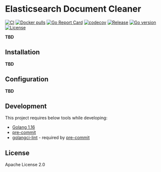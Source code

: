# Elasticsearch Document Cleaner
[![CI](https://github.com/bilalcaliskan/elasticsearch-document-cleaner/workflows/CI/badge.svg?event=push)](https://github.com/bilalcaliskan/elasticsearch-document-cleaner/actions?query=workflow%3ACI)
[![Docker pulls](https://img.shields.io/docker/pulls/bilalcaliskan/elasticsearch-document-cleaner)](https://hub.docker.com/r/bilalcaliskan/elasticsearch-document-cleaner/)
[![Go Report Card](https://goreportcard.com/badge/github.com/bilalcaliskan/elasticsearch-document-cleaner)](https://goreportcard.com/report/github.com/bilalcaliskan/elasticsearch-document-cleaner)
[![codecov](https://codecov.io/gh/bilalcaliskan/elasticsearch-document-cleaner/branch/master/graph/badge.svg)](https://codecov.io/gh/bilalcaliskan/elasticsearch-document-cleaner)
[![Release](https://img.shields.io/github/release/bilalcaliskan/elasticsearch-document-cleaner.svg)](https://github.com/bilalcaliskan/elasticsearch-document-cleaner/releases/latest)
[![Go version](https://img.shields.io/github/go-mod/go-version/bilalcaliskan/elasticsearch-document-cleaner)](https://github.com/bilalcaliskan/elasticsearch-document-cleaner)
[![License](https://img.shields.io/badge/License-Apache%202.0-blue.svg)](https://opensource.org/licenses/Apache-2.0)

**TBD**

## Installation
**TBD**

## Configuration
**TBD**

## Development
This project requires below tools while developing:
- [Golang 1.16](https://golang.org/doc/go1.16)
- [pre-commit](https://pre-commit.com/)
- [golangci-lint](https://golangci-lint.run/usage/install/) - required by [pre-commit](https://pre-commit.com/)

## License
Apache License 2.0
